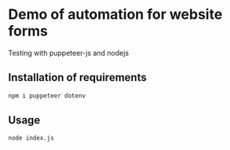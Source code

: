 # Demo of automation for website forms

Testing with puppeteer-js and nodejs

## Installation of requirements

```bash
npm i puppeteer dotenv
```

## Usage

```bash
node index.js
```

